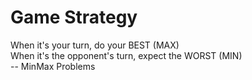 # Game Strategy

When it's your turn, do your BEST (MAX)  
When it's the opponent's turn, expect the WORST (MIN)  
-- MinMax Problems


